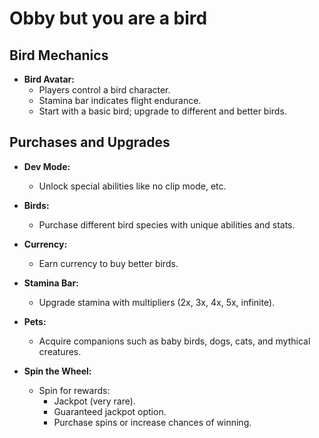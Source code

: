 # Obby but you are a bird

## Bird Mechanics
- **Bird Avatar:**
  - Players control a bird character.
  - Stamina bar indicates flight endurance.
  - Start with a basic bird; upgrade to different and better birds.

## Purchases and Upgrades
- **Dev Mode:**
  - Unlock special abilities like no clip mode, etc.

- **Birds:**
  - Purchase different bird species with unique abilities and stats.

- **Currency:**
  - Earn currency to buy better birds.
  
- **Stamina Bar:**
  - Upgrade stamina with multipliers (2x, 3x, 4x, 5x, infinite).

- **Pets:**
  - Acquire companions such as baby birds, dogs, cats, and mythical creatures.

- **Spin the Wheel:**
  - Spin for rewards:
    - Jackpot (very rare).
    - Guaranteed jackpot option.
    - Purchase spins or increase chances of winning.

